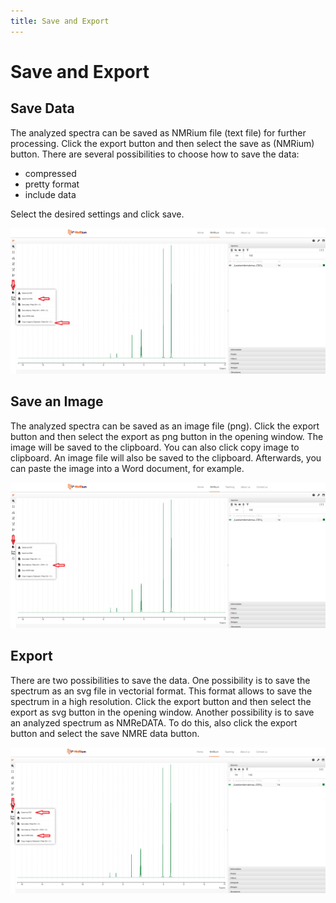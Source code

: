```yaml
---
title: Save and Export
---
```


# Save and Export

## Save Data

The analyzed spectra can be saved as NMRium file (text file) for further processing. Click the export button and then select the save as (NMRium) button. There are several possibilities to choose how to save the data:

- compressed
- pretty format
- include data

Select the desired settings and click save.

![](./Export_as_an_image.png)

## Save an Image

The analyzed spectra can be saved as an image file (png). Click the export button and then select the export as png button in the opening window. The image will be saved to the clipboard. You can also click copy image to clipboard. An image file will also be saved to the clipboard. Afterwards, you can paste the image into a Word document, for example.

![](./Save_data.png)

## Export

There are two possibilities to save the data. One possibility is to save the spectrum as an svg file in vectorial format. This format allows to save the spectrum in a high resolution. Click the export button and then select the export as svg button in the opening window.
Another possibility is to save an analyzed spectrum as NMReDATA. To do this, also click the export button and select the save NMRE data button.

![](./Export.png)